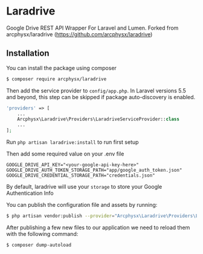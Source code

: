 # Laradrive
Google Drive REST API Wrapper For Laravel and Lumen. Forked from arcphysx/laradrive (https://github.com/arcphysx/laradrive)

## Installation
You can install the package using composer
```sh
$ composer require arcphysx/laradrive
```
Then add the service provider to `config/app.php`. In Laravel versions 5.5 and beyond, this step can be skipped if package auto-discovery is enabled.

```php
'providers' => [
    ...
    Arcphysx\Laradrive\Providers\LaradriveServiceProvider::class
    ...
];
```

Run `php artisan laradrive:install` to run first setup

Then add some required value on your .env file
```
GOOGLE_DRIVE_API_KEY="<your-google-api-key-here>"
GOOGLE_DRIVE_AUTH_TOKEN_STORAGE_PATH="app/google_auth_token.json"
GOOGLE_DRIVE_CREDENTIAL_STORAGE_PATH="credentials.json"
```

By default, laradrive will use your `storage` to store your Google Authentication Info

You can publish the configuration file and assets by running:

```sh
$ php artisan vendor:publish --provider="Arcphysx\Laradrive\Providers\LaradriveServiceProvider"
```

After publishing a few new files to our application we need to reload them with the following command:

```sh
$ composer dump-autoload
```
